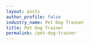 ```yaml
---
layout: posts 
author_profile: false 
industry_name: Pet Dog Trainer
title: Pet Dog Trainer
permalink: /pet-dog-trainer
---
```

